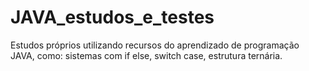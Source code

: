 # JAVA_estudos_e_testes
Estudos próprios utilizando recursos do aprendizado de programação JAVA, como: sistemas com if else, switch case, estrutura ternária.

#
